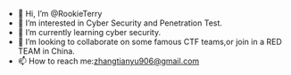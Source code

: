 - 👋 Hi, I’m @RookieTerry
- 👀 I’m interested in Cyber Security and Penetration Test.
- 🌱 I’m currently learning cyber security.
- 💞️ I’m looking to collaborate on some famous CTF teams,or join in a RED TEAM in China.
- 📫 How to reach me:zhangtianyu906@gmail.com

<!---
RookieTerry/RookieTerry is a ✨ special ✨ repository because its `README.md` (this file) appears on your GitHub profile.
You can click the Preview link to take a look at your changes.
--->
